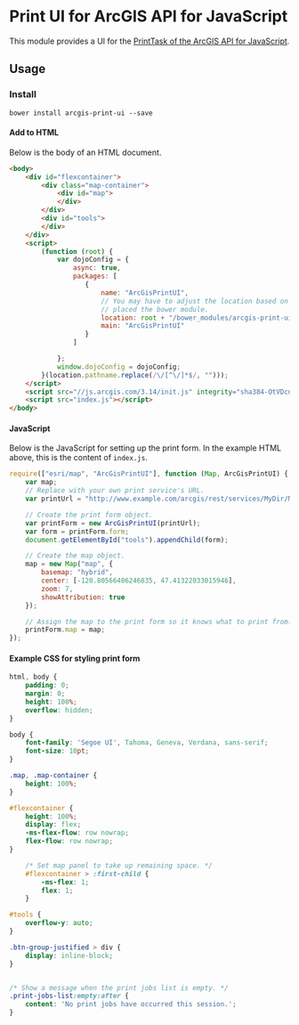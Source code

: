 ﻿Print UI for ArcGIS API for JavaScript
======================================

This module provides a UI for the [PrintTask of the ArcGIS API for JavaScript].

## Usage ##

### Install ###
```
bower install arcgis-print-ui --save
```

#### Add to HTML ####

Below is the body of an HTML document.

```html
<body>
    <div id="flexcontainer">
        <div class="map-container">
            <div id="map">
            </div>
        </div>
        <div id="tools">
        </div>
    </div>
    <script>
        (function (root) {
            var dojoConfig = {
                async: true,
                packages: [
                   {
                       name: "ArcGisPrintUI",
                       // You may have to adjust the location based on where you
                       // placed the bower module.
                       location: root + "/bower_modules/arcgis-print-ui",
                       main: "ArcGisPrintUI"
                   }
                ]

            };
            window.dojoConfig = dojoConfig;
        }(location.pathname.replace(/\/[^\/]*$/, "")));
    </script>
    <script src="//js.arcgis.com/3.14/init.js" integrity="sha384-OtVDcngcQuUevGoZawN1DJindz3CY7BTaX64Y+B3z7FRGfeHtH4pFJTVxlZEoZVa" crossorigin="anonymous"></script>
    <script src="index.js"></script>
</body>
```

#### JavaScript ####

Below is the JavaScript for setting up the print form. In the example HTML above, this is the content of `index.js`.

```javascript
require(["esri/map", "ArcGisPrintUI"], function (Map, ArcGisPrintUI) {
    var map;
    // Replace with your own print service's URL.
    var printUrl = "http://www.example.com/arcgis/rest/services/MyDir/MyPrintService/GPServer/Export Web Map";

    // Create the print form object.
    var printForm = new ArcGisPrintUI(printUrl);
    var form = printForm.form;
    document.getElementById("tools").appendChild(form);

    // Create the map object.
    map = new Map("map", {
        basemap: "hybrid",
        center: [-120.80566406246835, 47.41322033015946],
        zoom: 7,
        showAttribution: true
    });

    // Assign the map to the print form so it knows what to print from.
    printForm.map = map;
});
```

#### Example CSS for styling print form ####

```css
html, body {
    padding: 0;
    margin: 0;
    height: 100%;
    overflow: hidden;
}

body {
    font-family: 'Segoe UI', Tahoma, Geneva, Verdana, sans-serif;
    font-size: 10pt;
}

.map, .map-container {
    height: 100%;
}

#flexcontainer {
    height: 100%;
    display: flex;
    -ms-flex-flow: row nowrap;
    flex-flow: row nowrap;
}

    /* Set map panel to take up remaining space. */
    #flexcontainer > :first-child {
        -ms-flex: 1;
        flex: 1;
    }

#tools {
    overflow-y: auto;
}

.btn-group-justified > div {
    display: inline-block;
}


/* Show a message when the print jobs list is empty. */
.print-jobs-list:empty:after {
    content: 'No print jobs have occurred this session.';
}
```

[PrintTask of the ArcGIS API for JavaScript]:https://developers.arcgis.com/javascript/jsapi/printtask-amd.html
